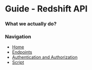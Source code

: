 # Guide - Redshift API

### What we actually do?

### Navigation
* [Home](/)
* [Endpoints](/endpoints/)
* [Authentication and Authorization](/authentication-authorization.md)
* [Script](/script.md)